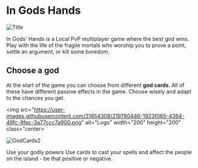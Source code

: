 # In Gods Hands

![Title](https://user-images.githubusercontent.com/31854308/219776035-36e5d38c-53eb-4dd0-9c90-16e2fd858c2e.png)

In Gods' Hands is a  Local PvP multiplayer game where the best god wins. Play with the life of the fragile mortals who worship you to prove a point, settle an argument, or kill some boredom.

<h2> Choose a god </h2>


At the start of the game you can choose from different <b>god cards</b>. All of these have different passive effects in the game. Choose wisely and adapt to the chances you get.

<img src="https://user-images.githubusercontent.com/31854308/219780446-1923f065-4364-49fc-9fec-3a77ccc7a900.png" alt="Logo" width="200" height="200" class="center>

![GodCards2](https://user-images.githubusercontent.com/31854308/219777796-4439fabd-7b7e-4e9c-996b-e5a4c9dae244.png)

Use your godly powers
Use cards to cast your spells and affect the people on the island -  be that positive or negative.

